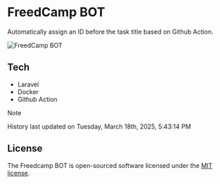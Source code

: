 # FreedCamp BOT

Automatically assign an ID before the task title based on Github Action.

![FreedCamp BOT](https://repository-images.githubusercontent.com/737932867/7d34798b-2680-471c-b089-a78a718d3d6a)

## Tech

- Laravel
- Docker
- Github Action

> [!NOTE]  
> History last updated on Tuesday, March 18th, 2025, 5:43:14 PM

## License

The Freedcamp BOT is open-sourced software licensed under the [MIT license](https://opensource.org/licenses/MIT).
